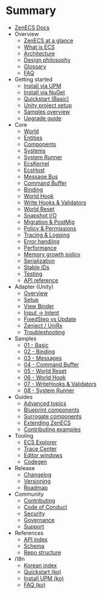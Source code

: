 # Summary

- [ZenECS Docs](README.md)
- Overview
  - [ZenECS at a glance](overview/zenecs-at-a-glance.md)
  - [What is ECS](overview/what-is-ecs.md)
  - [Architecture](overview/architecture.md)
  - [Design philosophy](overview/design-philosophy.md)
  - [Glossary](overview/glossary.md)
  - [FAQ](overview/faq.md)
- Getting started
  - [Install via UPM](getting-started/install-upm.md)
  - [Install via NuGet](getting-started/install-nuget.md)
  - [Quickstart (Basic)](getting-started/quickstart-basic.md)
  - [Unity project setup](getting-started/project-setup-unity.md)
  - [Samples overview](getting-started/samples-overview.md)
  - [Upgrade guide](getting-started/upgrade-guide.md)
- Core
  - [World](core/world.md)
  - [Entities](core/entities.md)
  - [Components](core/components.md)
  - [Systems](core/systems.md)
  - [System Runner](core/system-runner.md)
  - [EcsKernel](core/ecs-kernel.md)
  - [EcsHost](core/ecs-host.md)
  - [Message Bus](core/message-bus.md)
  - [Command Buffer](core/command-buffer.md)
  - [Binding](core/binding.md)
  - [World Hook](core/world-hook.md)
  - [Write Hooks & Validators](core/write-hooks-validators.md)
  - [World Reset](core/world-reset.md)
  - [Snapshot I/O](core/snapshot-io.md)
  - [Migration & PostMig](core/migration-postmig.md)
  - [Policy & Permissions](core/policy-permissions.md)
  - [Tracing & Logging](core/tracing-logging.md)
  - [Error handling](core/error-handling.md)
  - [Performance](core/performance.md)
  - [Memory growth policy](core/memory-growth-policy.md)
  - [Serialization](core/serialization.md)
  - [Stable IDs](core/stable-ids.md)
  - [Testing](core/testing.md)
  - [API reference](core/api-reference.md)
- Adapter (Unity)
  - [Overview](adapter-unity/overview.md)
  - [Setup](adapter-unity/setup.md)
  - [View Binder](adapter-unity/view-binder.md)
  - [Input → Intent](adapter-unity/input-intent.md)
  - [FixedStep vs Update](adapter-unity/fixedstep-update.md)
  - [Zenject / UniRx](adapter-unity/unity-di-unirx.md)
  - [Troubleshooting](adapter-unity/troubleshooting.md)
- Samples
  - [01 - Basic](samples/01-basic.md)
  - [02 - Binding](samples/02-binding.md)
  - [03 - Messages](samples/03-messages.md)
  - [04 - Command Buffer](samples/04-command-buffer.md)
  - [05 - World Reset](samples/05-world-reset.md)
  - [06 - World Hook](samples/06-world-hook.md)
  - [07 - WriteHooks & Validators](samples/07-writehooks-validators.md)
  - [08 - System Runner](samples/08-system-runner.md)
- Guides
  - [Advanced topics](guides/advanced-topics.md)
  - [Blueprint components](guides/blueprint-components.md)
  - [Surrogate components](guides/surrogate-components.md)
  - [Extending ZenECS](guides/extending-zenecs.md)
  - [Contributing examples](guides/contributing-examples.md)
- Tooling
  - [ECS Explorer](tooling/ecs-explorer.md)
  - [Trace Center](tooling/trace-center.md)
  - [Editor windows](tooling/editor-windows.md)
  - [Codegen](tooling/codegen.md)
- Release
  - [Changelog](release/changelog.md)
  - [Versioning](release/versioning.md)
  - [Roadmap](release/roadmap.md)
- Community
  - [Contributing](community/contributing.md)
  - [Code of Conduct](community/code-of-conduct.md)
  - [Security](community/security.md)
  - [Governance](community/governance.md)
  - [Support](community/support.md)
- References
  - [API index](references/api-index.md)
  - [Schema](references/schema.md)
  - [Repo structure](references/repo-structure.md)
- i18n
  - [Korean index](i18n/ko/README.md)
  - [Quickstart (ko)](i18n/ko/quickstart-basic.md)
  - [Install UPM (ko)](i18n/ko/install-upm.md)
  - [FAQ (ko)](i18n/ko/faq.md)
